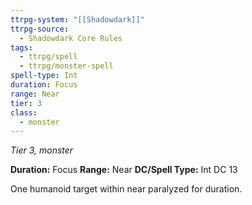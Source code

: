 ```yaml
---
ttrpg-system: "[[Shadowdark]]"
ttrpg-source:
  - Shadowdark Core Rules
tags:
  - ttrpg/spell
  - ttrpg/monster-spell
spell-type: Int
duration: Focus
range: Near
tier: 3
class:
  - monster
---
```

*Tier 3, monster*

**Duration:** Focus
**Range:** Near
**DC/Spell Type:** Int DC 13

One humanoid target within near paralyzed for duration.
